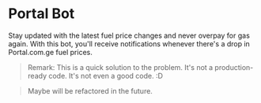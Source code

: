 # Portal Bot

Stay updated with the latest fuel price changes and never overpay for gas again. With this bot, you'll receive notifications whenever there's a drop in Portal.com.ge fuel prices.

> Remark: This is a quick solution to the problem. It's not a production-ready code. It's not even a good code.  :D

> Maybe will be refactored in the future.